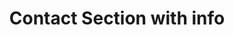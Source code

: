 ---
title: Contact Section with info
category: Marketing
paid: true
isActive: true
ltr: {"vue":{"vueTail":[],"vueCss":[]},"preview":"function App() {\n  const contactMethods = [{\n    icon: /*#__PURE__*/React.createElement(\"svg\", {\n      xmlns: \"http://www.w3.org/2000/svg\",\n      fill: \"none\",\n      viewBox: \"0 0 24 24\",\n      strokeWidth: 1.5,\n      stroke: \"currentColor\",\n      className: \"w-6 h-6\"\n    }, /*#__PURE__*/React.createElement(\"path\", {\n      strokeLinecap: \"round\",\n      strokeLinejoin: \"round\",\n      d: \"M21.75 6.75v10.5a2.25 2.25 0 01-2.25 2.25h-15a2.25 2.25 0 01-2.25-2.25V6.75m19.5 0A2.25 2.25 0 0019.5 4.5h-15a2.25 2.25 0 00-2.25 2.25m19.5 0v.243a2.25 2.25 0 01-1.07 1.916l-7.5 4.615a2.25 2.25 0 01-2.36 0L3.32 8.91a2.25 2.25 0 01-1.07-1.916V6.75\"\n    })),\n    contact: \"Support@example.com\"\n  }, {\n    icon: /*#__PURE__*/React.createElement(\"svg\", {\n      xmlns: \"http://www.w3.org/2000/svg\",\n      fill: \"none\",\n      viewBox: \"0 0 24 24\",\n      strokeWidth: 1.5,\n      stroke: \"currentColor\",\n      className: \"w-6 h-6\"\n    }, /*#__PURE__*/React.createElement(\"path\", {\n      strokeLinecap: \"round\",\n      strokeLinejoin: \"round\",\n      d: \"M2.25 6.75c0 8.284 6.716 15 15 15h2.25a2.25 2.25 0 002.25-2.25v-1.372c0-.516-.351-.966-.852-1.091l-4.423-1.106c-.44-.11-.902.055-1.173.417l-.97 1.293c-.282.376-.769.542-1.21.38a12.035 12.035 0 01-7.143-7.143c-.162-.441.004-.928.38-1.21l1.293-.97c.363-.271.527-.734.417-1.173L6.963 3.102a1.125 1.125 0 00-1.091-.852H4.5A2.25 2.25 0 002.25 4.5v2.25z\"\n    })),\n    contact: \"+1 (555) 000-000\"\n  }, {\n    icon: /*#__PURE__*/React.createElement(\"svg\", {\n      xmlns: \"http://www.w3.org/2000/svg\",\n      fill: \"none\",\n      viewBox: \"0 0 24 24\",\n      strokeWidth: 1.5,\n      stroke: \"currentColor\",\n      className: \"w-6 h-6\"\n    }, /*#__PURE__*/React.createElement(\"path\", {\n      strokeLinecap: \"round\",\n      strokeLinejoin: \"round\",\n      d: \"M15 10.5a3 3 0 11-6 0 3 3 0 016 0z\"\n    }), /*#__PURE__*/React.createElement(\"path\", {\n      strokeLinecap: \"round\",\n      strokeLinejoin: \"round\",\n      d: \"M19.5 10.5c0 7.142-7.5 11.25-7.5 11.25S4.5 17.642 4.5 10.5a7.5 7.5 0 1115 0z\"\n    })),\n    contact: \"Mountain View, California, United State.\"\n  }];\n  return /*#__PURE__*/React.createElement(\"main\", {\n    className: \"py-14\"\n  }, /*#__PURE__*/React.createElement(\"div\", {\n    className: \"max-w-screen-xl mx-auto px-4 text-gray-600 md:px-8\"\n  }, /*#__PURE__*/React.createElement(\"div\", {\n    className: \"max-w-lg mx-auto gap-12 justify-between lg:flex lg:max-w-none\"\n  }, /*#__PURE__*/React.createElement(\"div\", {\n    className: \"max-w-lg space-y-3\"\n  }, /*#__PURE__*/React.createElement(\"h3\", {\n    className: \"text-indigo-600 font-semibold\"\n  }, \"Contact\"), /*#__PURE__*/React.createElement(\"p\", {\n    className: \"text-gray-800 text-3xl font-semibold sm:text-4xl\"\n  }, \"Let us know how we can help\"), /*#__PURE__*/React.createElement(\"p\", null, \"We\\u2019re here to help and answer any question you might have, We look forward to hearing from you! Please fill out the form, or us the contact information bellow .\"), /*#__PURE__*/React.createElement(\"div\", null, /*#__PURE__*/React.createElement(\"ul\", {\n    className: \"mt-6 flex flex-wrap gap-x-10 gap-y-6 items-center\"\n  }, contactMethods.map((item, idx) => /*#__PURE__*/React.createElement(\"li\", {\n    key: idx,\n    className: \"flex items-center gap-x-3\"\n  }, /*#__PURE__*/React.createElement(\"div\", {\n    className: \"flex-none text-gray-400\"\n  }, item.icon), /*#__PURE__*/React.createElement(\"p\", null, item.contact)))))), /*#__PURE__*/React.createElement(\"div\", {\n    className: \"flex-1 mt-12 sm:max-w-lg lg:max-w-md\"\n  }, /*#__PURE__*/React.createElement(\"form\", {\n    onSubmit: e => e.preventDefault(),\n    className: \"space-y-5\"\n  }, /*#__PURE__*/React.createElement(\"div\", null, /*#__PURE__*/React.createElement(\"label\", {\n    className: \"font-medium\"\n  }, \"Full name\"), /*#__PURE__*/React.createElement(\"input\", {\n    type: \"text\",\n    required: true,\n    className: \"w-full mt-2 px-3 py-2 text-gray-500 bg-transparent outline-none border focus:border-indigo-600 shadow-sm rounded-lg\"\n  })), /*#__PURE__*/React.createElement(\"div\", null, /*#__PURE__*/React.createElement(\"label\", {\n    className: \"font-medium\"\n  }, \"Email\"), /*#__PURE__*/React.createElement(\"input\", {\n    type: \"email\",\n    required: true,\n    className: \"w-full mt-2 px-3 py-2 text-gray-500 bg-transparent outline-none border focus:border-indigo-600 shadow-sm rounded-lg\"\n  })), /*#__PURE__*/React.createElement(\"div\", null, /*#__PURE__*/React.createElement(\"label\", {\n    className: \"font-medium\"\n  }, \"Company\"), /*#__PURE__*/React.createElement(\"input\", {\n    type: \"text\",\n    required: true,\n    className: \"w-full mt-2 px-3 py-2 text-gray-500 bg-transparent outline-none border focus:border-indigo-600 shadow-sm rounded-lg\"\n  })), /*#__PURE__*/React.createElement(\"div\", null, /*#__PURE__*/React.createElement(\"label\", {\n    className: \"font-medium\"\n  }, \"Message\"), /*#__PURE__*/React.createElement(\"textarea\", {\n    required: true,\n    className: \"w-full mt-2 h-36 px-3 py-2 resize-none appearance-none bg-transparent outline-none border focus:border-indigo-600 shadow-sm rounded-lg\"\n  })), /*#__PURE__*/React.createElement(\"button\", {\n    className: \"w-full px-4 py-2 text-white font-medium bg-indigo-600 hover:bg-indigo-500 active:bg-indigo-600 rounded-lg duration-150\"\n  }, \"Submit\"))))));\n}","react":{"jsxCss":[],"jsxTail":[{"code":"export default () => {\n\n    const contactMethods = [\n        {\n            icon:\n                <svg xmlns=\"http://www.w3.org/2000/svg\" fill=\"none\" viewBox=\"0 0 24 24\" strokeWidth={1.5} stroke=\"currentColor\" className=\"w-6 h-6\">\n                    <path strokeLinecap=\"round\" strokeLinejoin=\"round\" d=\"M21.75 6.75v10.5a2.25 2.25 0 01-2.25 2.25h-15a2.25 2.25 0 01-2.25-2.25V6.75m19.5 0A2.25 2.25 0 0019.5 4.5h-15a2.25 2.25 0 00-2.25 2.25m19.5 0v.243a2.25 2.25 0 01-1.07 1.916l-7.5 4.615a2.25 2.25 0 01-2.36 0L3.32 8.91a2.25 2.25 0 01-1.07-1.916V6.75\" />\n                </svg>\n            ,\n            contact: \"Support@example.com\"\n        },\n        {\n            icon:\n                <svg xmlns=\"http://www.w3.org/2000/svg\" fill=\"none\" viewBox=\"0 0 24 24\" strokeWidth={1.5} stroke=\"currentColor\" className=\"w-6 h-6\">\n                    <path strokeLinecap=\"round\" strokeLinejoin=\"round\" d=\"M2.25 6.75c0 8.284 6.716 15 15 15h2.25a2.25 2.25 0 002.25-2.25v-1.372c0-.516-.351-.966-.852-1.091l-4.423-1.106c-.44-.11-.902.055-1.173.417l-.97 1.293c-.282.376-.769.542-1.21.38a12.035 12.035 0 01-7.143-7.143c-.162-.441.004-.928.38-1.21l1.293-.97c.363-.271.527-.734.417-1.173L6.963 3.102a1.125 1.125 0 00-1.091-.852H4.5A2.25 2.25 0 002.25 4.5v2.25z\" />\n                </svg>\n            ,\n            contact: \"+1 (555) 000-000\"\n        },\n        {\n            icon:\n                <svg xmlns=\"http://www.w3.org/2000/svg\" fill=\"none\" viewBox=\"0 0 24 24\" strokeWidth={1.5} stroke=\"currentColor\" className=\"w-6 h-6\">\n                    <path strokeLinecap=\"round\" strokeLinejoin=\"round\" d=\"M15 10.5a3 3 0 11-6 0 3 3 0 016 0z\" />\n                    <path strokeLinecap=\"round\" strokeLinejoin=\"round\" d=\"M19.5 10.5c0 7.142-7.5 11.25-7.5 11.25S4.5 17.642 4.5 10.5a7.5 7.5 0 1115 0z\" />\n                </svg>\n            ,\n            contact: \"Mountain View, California, United State.\"\n        },\n    ]\n\n    return (\n        <main className=\"py-14\">\n            <div className=\"max-w-screen-xl mx-auto px-4 text-gray-600 md:px-8\">\n                <div className=\"max-w-lg mx-auto gap-12 justify-between lg:flex lg:max-w-none\">\n                    <div className=\"max-w-lg space-y-3\">\n                        <h3 className=\"text-indigo-600 font-semibold\">\n                            Contact\n                        </h3>\n                        <p className=\"text-gray-800 text-3xl font-semibold sm:text-4xl\">\n                            Let us know how we can help\n                        </p>\n                        <p>\n                            We’re here to help and answer any question you might have, We look forward to hearing from you! Please fill out the form, or us the contact information bellow .\n                        </p>\n                        <div>\n                            <ul className=\"mt-6 flex flex-wrap gap-x-10 gap-y-6 items-center\">\n                                {\n                                    contactMethods.map((item, idx) => (\n                                        <li key={idx} className=\"flex items-center gap-x-3\">\n                                            <div className=\"flex-none text-gray-400\">\n                                                {item.icon}\n                                            </div>\n                                            <p>{item.contact}</p>\n                                        </li>\n                                    ))\n                                }\n                            </ul>\n                        </div>\n                    </div>\n                    <div className=\"flex-1 mt-12 sm:max-w-lg lg:max-w-md\">\n                        <form\n                            onSubmit={(e) => e.preventDefault()}\n                            className=\"space-y-5\"\n                        >\n                            <div>\n                                <label className=\"font-medium\">\n                                    Full name\n                                </label>\n                                <input\n                                    type=\"text\"\n                                    required\n                                    className=\"w-full mt-2 px-3 py-2 text-gray-500 bg-transparent outline-none border focus:border-indigo-600 shadow-sm rounded-lg\"\n                                />\n                            </div>\n                            <div>\n                                <label className=\"font-medium\">\n                                    Email\n                                </label>\n                                <input\n                                    type=\"email\"\n                                    required\n                                    className=\"w-full mt-2 px-3 py-2 text-gray-500 bg-transparent outline-none border focus:border-indigo-600 shadow-sm rounded-lg\"\n                                />\n                            </div>\n                            <div>\n                                <label className=\"font-medium\">\n                                    Company\n                                </label>\n                                <input\n                                    type=\"text\"\n                                    required\n                                    className=\"w-full mt-2 px-3 py-2 text-gray-500 bg-transparent outline-none border focus:border-indigo-600 shadow-sm rounded-lg\"\n                                />\n                            </div>\n                            <div>\n                                <label className=\"font-medium\">\n                                    Message\n                                </label>\n                                <textarea required className=\"w-full mt-2 h-36 px-3 py-2 resize-none appearance-none bg-transparent outline-none border focus:border-indigo-600 shadow-sm rounded-lg\"></textarea>\n                            </div>\n                            <button\n                                className=\"w-full px-4 py-2 text-white font-medium bg-indigo-600 hover:bg-indigo-500 active:bg-indigo-600 rounded-lg duration-150\"\n                            >\n                                Submit\n                            </button>\n                        </form>\n                    </div>\n                </div>\n            </div>\n        </main>\n    )\n}","label":"App.jsx"}]}}
rtl: {"vue":{"vueTail":[],"vueCss":[]},"preview":"function App() {\n  const contactMethods = [{\n    icon: /*#__PURE__*/React.createElement(\"svg\", {\n      xmlns: \"http://www.w3.org/2000/svg\",\n      fill: \"none\",\n      viewBox: \"0 0 24 24\",\n      strokeWidth: 1.5,\n      stroke: \"currentColor\",\n      className: \"w-6 h-6\"\n    }, /*#__PURE__*/React.createElement(\"path\", {\n      strokeLinecap: \"round\",\n      strokeLinejoin: \"round\",\n      d: \"M21.75 6.75v10.5a2.25 2.25 0 01-2.25 2.25h-15a2.25 2.25 0 01-2.25-2.25V6.75m19.5 0A2.25 2.25 0 0019.5 4.5h-15a2.25 2.25 0 00-2.25 2.25m19.5 0v.243a2.25 2.25 0 01-1.07 1.916l-7.5 4.615a2.25 2.25 0 01-2.36 0L3.32 8.91a2.25 2.25 0 01-1.07-1.916V6.75\"\n    })),\n    contact: \"Support@example.com\"\n  }, {\n    icon: /*#__PURE__*/React.createElement(\"svg\", {\n      xmlns: \"http://www.w3.org/2000/svg\",\n      fill: \"none\",\n      viewBox: \"0 0 24 24\",\n      strokeWidth: 1.5,\n      stroke: \"currentColor\",\n      className: \"w-6 h-6\"\n    }, /*#__PURE__*/React.createElement(\"path\", {\n      strokeLinecap: \"round\",\n      strokeLinejoin: \"round\",\n      d: \"M2.25 6.75c0 8.284 6.716 15 15 15h2.25a2.25 2.25 0 002.25-2.25v-1.372c0-.516-.351-.966-.852-1.091l-4.423-1.106c-.44-.11-.902.055-1.173.417l-.97 1.293c-.282.376-.769.542-1.21.38a12.035 12.035 0 01-7.143-7.143c-.162-.441.004-.928.38-1.21l1.293-.97c.363-.271.527-.734.417-1.173L6.963 3.102a1.125 1.125 0 00-1.091-.852H4.5A2.25 2.25 0 002.25 4.5v2.25z\"\n    })),\n    contact: \"+1 (555) 000-000\"\n  }, {\n    icon: /*#__PURE__*/React.createElement(\"svg\", {\n      xmlns: \"http://www.w3.org/2000/svg\",\n      fill: \"none\",\n      viewBox: \"0 0 24 24\",\n      strokeWidth: 1.5,\n      stroke: \"currentColor\",\n      className: \"w-6 h-6\"\n    }, /*#__PURE__*/React.createElement(\"path\", {\n      strokeLinecap: \"round\",\n      strokeLinejoin: \"round\",\n      d: \"M15 10.5a3 3 0 11-6 0 3 3 0 016 0z\"\n    }), /*#__PURE__*/React.createElement(\"path\", {\n      strokeLinecap: \"round\",\n      strokeLinejoin: \"round\",\n      d: \"M19.5 10.5c0 7.142-7.5 11.25-7.5 11.25S4.5 17.642 4.5 10.5a7.5 7.5 0 1115 0z\"\n    })),\n    contact: \"ماونتن فيو، كاليفورنيا، الولايات المتحدة.\"\n  }];\n  return /*#__PURE__*/React.createElement(\"main\", {\n    className: \"py-14\"\n  }, /*#__PURE__*/React.createElement(\"div\", {\n    className: \"max-w-screen-xl mx-auto px-4 text-gray-600 md:px-8\"\n  }, /*#__PURE__*/React.createElement(\"div\", {\n    className: \"max-w-lg mx-auto gap-12 justify-between lg:flex lg:max-w-none\"\n  }, /*#__PURE__*/React.createElement(\"div\", {\n    className: \"max-w-lg space-y-3\"\n  }, /*#__PURE__*/React.createElement(\"h3\", {\n    className: \"text-indigo-600 font-semibold\"\n  }, \"\\u0627\\u062A\\u0635\\u0644 \\u0628\\u0646\\u0627\"), /*#__PURE__*/React.createElement(\"p\", {\n    className: \"text-gray-800 text-3xl font-semibold sm:text-4xl\"\n  }, \"\\u062F\\u0639\\u0646\\u0627 \\u0646\\u0631\\u0649 \\u0643\\u064A\\u0641 \\u064A\\u0645\\u0643\\u0646\\u0646\\u0627 \\u0645\\u0633\\u0627\\u0639\\u062F\\u062A\\u0643\"), /*#__PURE__*/React.createElement(\"p\", null, \"\\u0646\\u062D\\u0646 \\u0647\\u0646\\u0627 \\u0644\\u0644\\u0645\\u0633\\u0627\\u0639\\u062F\\u0629 \\u0648\\u0627\\u0644\\u0625\\u062C\\u0627\\u0628\\u0629 \\u0639\\u0644\\u0649 \\u0623\\u064A \\u0633\\u0624\\u0627\\u0644 \\u0642\\u062F \\u064A\\u0643\\u0648\\u0646 \\u0644\\u062F\\u064A\\u0643\\u060C \\u0648\\u0646\\u062D\\u0646 \\u0646\\u062A\\u0637\\u0644\\u0639 \\u0625\\u0644\\u0649 \\u0627\\u0644\\u0627\\u0633\\u062A\\u0645\\u0627\\u0639 \\u0645\\u0646\\u0643! \\u064A\\u0631\\u062C\\u0649 \\u0645\\u0644\\u0621 \\u0627\\u0644\\u0646\\u0645\\u0648\\u0630\\u062C\\u060C \\u0623\\u0648 \\u0644\\u0646\\u0627 \\u0645\\u0639\\u0644\\u0648\\u0645\\u0627\\u062A \\u0627\\u0644\\u0627\\u062A\\u0635\\u0627\\u0644 \\u0623\\u062F\\u0646\\u0627\\u0647.\"), /*#__PURE__*/React.createElement(\"div\", null, /*#__PURE__*/React.createElement(\"ul\", {\n    className: \"mt-6 flex flex-wrap gap-x-10 gap-y-6 items-center\"\n  }, contactMethods.map((item, idx) => /*#__PURE__*/React.createElement(\"li\", {\n    key: idx,\n    className: \"flex items-center gap-x-3\"\n  }, /*#__PURE__*/React.createElement(\"div\", {\n    className: \"flex-none text-gray-400\"\n  }, item.icon), /*#__PURE__*/React.createElement(\"p\", null, item.contact)))))), /*#__PURE__*/React.createElement(\"div\", {\n    className: \"flex-1 mt-12 sm:max-w-lg lg:max-w-md\"\n  }, /*#__PURE__*/React.createElement(\"form\", {\n    onSubmit: e => e.preventDefault(),\n    className: \"space-y-5\"\n  }, /*#__PURE__*/React.createElement(\"div\", null, /*#__PURE__*/React.createElement(\"label\", {\n    className: \"font-medium\"\n  }, \"\\u0627\\u0644\\u0627\\u0633\\u0645 \\u0627\\u0644\\u0643\\u0627\\u0645\\u0644\"), /*#__PURE__*/React.createElement(\"input\", {\n    type: \"text\",\n    required: true,\n    className: \"w-full mt-2 px-3 py-2 text-gray-500 bg-transparent outline-none border focus:border-indigo-600 shadow-sm rounded-lg\"\n  })), /*#__PURE__*/React.createElement(\"div\", null, /*#__PURE__*/React.createElement(\"label\", {\n    className: \"font-medium\"\n  }, \"\\u0627\\u0644\\u0628\\u0631\\u064A\\u062F \\u0627\\u0644\\u0627\\u0644\\u0643\\u062A\\u0631\\u0648\\u0646\\u064A\"), /*#__PURE__*/React.createElement(\"input\", {\n    type: \"email\",\n    required: true,\n    className: \"w-full mt-2 px-3 py-2 text-gray-500 bg-transparent outline-none border focus:border-indigo-600 shadow-sm rounded-lg\"\n  })), /*#__PURE__*/React.createElement(\"div\", null, /*#__PURE__*/React.createElement(\"label\", {\n    className: \"font-medium\"\n  }, \"\\u0627\\u0644\\u0634\\u0631\\u0643\\u0629\"), /*#__PURE__*/React.createElement(\"input\", {\n    type: \"text\",\n    required: true,\n    className: \"w-full mt-2 px-3 py-2 text-gray-500 bg-transparent outline-none border focus:border-indigo-600 shadow-sm rounded-lg\"\n  })), /*#__PURE__*/React.createElement(\"div\", null, /*#__PURE__*/React.createElement(\"label\", {\n    className: \"font-medium\"\n  }, \"\\u0627\\u0644\\u0631\\u0633\\u0627\\u0644\\u0629\"), /*#__PURE__*/React.createElement(\"textarea\", {\n    required: true,\n    className: \"w-full mt-2 h-36 px-3 py-2 resize-none appearance-none bg-transparent outline-none border focus:border-indigo-600 shadow-sm rounded-lg\"\n  })), /*#__PURE__*/React.createElement(\"button\", {\n    className: \"w-full px-4 py-2 text-white font-medium bg-indigo-600 hover:bg-indigo-500 active:bg-indigo-600 rounded-lg duration-150\"\n  }, \"\\u0625\\u0631\\u0633\\u0627\\u0644\"))))));\n}","react":{"jsxCss":[],"jsxTail":[{"code":"export default () => {\n    \n    const contactMethods = [\n        {\n            icon:\n                <svg xmlns=\"http://www.w3.org/2000/svg\" fill=\"none\" viewBox=\"0 0 24 24\" strokeWidth={1.5} stroke=\"currentColor\" className=\"w-6 h-6\">\n                    <path strokeLinecap=\"round\" strokeLinejoin=\"round\" d=\"M21.75 6.75v10.5a2.25 2.25 0 01-2.25 2.25h-15a2.25 2.25 0 01-2.25-2.25V6.75m19.5 0A2.25 2.25 0 0019.5 4.5h-15a2.25 2.25 0 00-2.25 2.25m19.5 0v.243a2.25 2.25 0 01-1.07 1.916l-7.5 4.615a2.25 2.25 0 01-2.36 0L3.32 8.91a2.25 2.25 0 01-1.07-1.916V6.75\" />\n                </svg>\n            ,\n            contact: \"Support@example.com\"\n        },\n        {\n            icon:\n                <svg xmlns=\"http://www.w3.org/2000/svg\" fill=\"none\" viewBox=\"0 0 24 24\" strokeWidth={1.5} stroke=\"currentColor\" className=\"w-6 h-6\">\n                    <path strokeLinecap=\"round\" strokeLinejoin=\"round\" d=\"M2.25 6.75c0 8.284 6.716 15 15 15h2.25a2.25 2.25 0 002.25-2.25v-1.372c0-.516-.351-.966-.852-1.091l-4.423-1.106c-.44-.11-.902.055-1.173.417l-.97 1.293c-.282.376-.769.542-1.21.38a12.035 12.035 0 01-7.143-7.143c-.162-.441.004-.928.38-1.21l1.293-.97c.363-.271.527-.734.417-1.173L6.963 3.102a1.125 1.125 0 00-1.091-.852H4.5A2.25 2.25 0 002.25 4.5v2.25z\" />\n                </svg>\n            ,\n            contact: \"+1 (555) 000-000\"\n        },\n        {\n            icon:\n                <svg xmlns=\"http://www.w3.org/2000/svg\" fill=\"none\" viewBox=\"0 0 24 24\" strokeWidth={1.5} stroke=\"currentColor\" className=\"w-6 h-6\">\n                    <path strokeLinecap=\"round\" strokeLinejoin=\"round\" d=\"M15 10.5a3 3 0 11-6 0 3 3 0 016 0z\" />\n                    <path strokeLinecap=\"round\" strokeLinejoin=\"round\" d=\"M19.5 10.5c0 7.142-7.5 11.25-7.5 11.25S4.5 17.642 4.5 10.5a7.5 7.5 0 1115 0z\" />\n                </svg>\n            ,\n            contact: \"ماونتن فيو، كاليفورنيا، الولايات المتحدة.\"\n        },\n    ]\n\n    return (\n        <main className=\"py-14\">\n            <div className=\"max-w-screen-xl mx-auto px-4 text-gray-600 md:px-8\">\n                <div className=\"max-w-lg mx-auto gap-12 justify-between lg:flex lg:max-w-none\">\n                    <div className=\"max-w-lg space-y-3\">\n                        <h3 className=\"text-indigo-600 font-semibold\">\n                            اتصل بنا\n                        </h3>\n                        <p className=\"text-gray-800 text-3xl font-semibold sm:text-4xl\">\n                            دعنا نرى كيف يمكننا مساعدتك\n                        </p>\n                        <p>\n                            نحن هنا للمساعدة والإجابة على أي سؤال قد يكون لديك، ونحن نتطلع إلى الاستماع منك! يرجى ملء النموذج، أو لنا معلومات الاتصال أدناه.\n                        </p>\n                        <div>\n                            <ul className=\"mt-6 flex flex-wrap gap-x-10 gap-y-6 items-center\">\n                                {\n                                    contactMethods.map((item, idx) => (\n                                        <li key={idx} className=\"flex items-center gap-x-3\">\n                                            <div className=\"flex-none text-gray-400\">\n                                                {item.icon}\n                                            </div>\n                                            <p>{item.contact}</p>\n                                        </li>\n                                    ))\n                                }\n                            </ul>\n                        </div>\n                    </div>\n                    <div className=\"flex-1 mt-12 sm:max-w-lg lg:max-w-md\">\n                        <form\n                            onSubmit={(e) => e.preventDefault()}\n                            className=\"space-y-5\"\n                        >\n                            <div>\n                                <label className=\"font-medium\">\n                                    الاسم الكامل\n                                </label>\n                                <input\n                                    type=\"text\"\n                                    required\n                                    className=\"w-full mt-2 px-3 py-2 text-gray-500 bg-transparent outline-none border focus:border-indigo-600 shadow-sm rounded-lg\"\n                                />\n                            </div>\n                            <div>\n                                <label className=\"font-medium\">\n                                    البريد الالكتروني\n                                </label>\n                                <input\n                                    type=\"email\"\n                                    required\n                                    className=\"w-full mt-2 px-3 py-2 text-gray-500 bg-transparent outline-none border focus:border-indigo-600 shadow-sm rounded-lg\"\n                                />\n                            </div>\n                            <div>\n                                <label className=\"font-medium\">\n                                    الشركة\n                                </label>\n                                <input\n                                    type=\"text\"\n                                    required\n                                    className=\"w-full mt-2 px-3 py-2 text-gray-500 bg-transparent outline-none border focus:border-indigo-600 shadow-sm rounded-lg\"\n                                />\n                            </div>\n                            <div>\n                                <label className=\"font-medium\">\n                                    الرسالة\n                                </label>\n                                <textarea required className=\"w-full mt-2 h-36 px-3 py-2 resize-none appearance-none bg-transparent outline-none border focus:border-indigo-600 shadow-sm rounded-lg\"></textarea>\n                            </div>\n                            <button\n                                className=\"w-full px-4 py-2 text-white font-medium bg-indigo-600 hover:bg-indigo-500 active:bg-indigo-600 rounded-lg duration-150\"\n                            >\n                                إرسال\n                            </button>\n                        </form>\n                    </div>\n                </div>\n            </div>\n        </main>\n    )\n}","label":"App.jsx"}]}}
slug: /contact-sections
id: ae44e480-a6be-4976-b906-43d51106e45f
created_at: 1671307967231
---